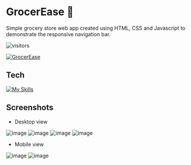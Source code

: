 # GrocerEase 🛒  

Simple grocery store web app created using HTML, CSS and Javascript to demonstrate the responsive navigation bar.  


![visitors](https://visitor-badge.glitch.me/badge?page_id=sahil-sagwekar2652.sahil-sagwekar2652&left_color=blue&right_color=red)

[![GrocerEase](https://github-readme-stats.vercel.app/api/pin/?username=Shubham185y&repo=GrocerEase&theme=dark)](https://github.com/Shubham185y/GrocerEase)<br/>


## Tech
[![My Skills](https://skillicons.dev/icons?i=html,css,js,github&perline=4)](https://skillicons.dev)

## Screenshots
* Desktop view  


![image](https://user-images.githubusercontent.com/100077254/230788942-512886e5-d7ef-4935-b451-5d2af7f1a8c4.png)
![image](https://user-images.githubusercontent.com/100077254/230788948-f0eaf44c-3791-409e-93ed-d581863fa271.png)
![image](https://user-images.githubusercontent.com/100077254/230788949-94cacebc-8087-4602-ae19-5439f239664f.png)
![image](https://user-images.githubusercontent.com/100077254/230788930-f5ae07b2-7697-4475-88cd-f2502d900bf2.png)

* Mobile view  

![image](https://user-images.githubusercontent.com/100077254/230789004-1aaf9555-4f19-4b23-98ac-a044b86e31b0.png)
![image](https://user-images.githubusercontent.com/100077254/230789005-843cbb8f-10fa-4bc9-9086-7251282d8713.png)

